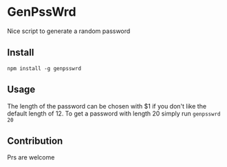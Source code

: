 # GenPssWrd

Nice script to generate a random password

## Install

`npm install -g genpsswrd`

## Usage

The length of the password can be chosen with \$1 if you don't like the default length of 12. To get a password with length 20 simply run `genpsswrd 20`

## Contribution

Prs are welcome
